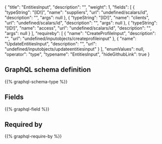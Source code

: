 {
  "title": "EntitiesInput",
  "description": "",
  "weight": 1,
  "fields": [
    {
      "typeString": "[ID!]",
      "name": "suppliers",
      "url": "undefined/scalars/id",
      "description": "",
      "args": null
    },
    {
      "typeString": "[ID!]",
      "name": "clients",
      "url": "undefined/scalars/id",
      "description": "",
      "args": null
    },
    {
      "typeString": "[ID!]",
      "name": "access",
      "url": "undefined/scalars/id",
      "description": "",
      "args": null
    }
  ],
  "requireby": [
    {
      "name": "CreateProfileInput",
      "description": "",
      "url": "undefined/inputobjects/createprofileinput"
    },
    {
      "name": "UpdateEntitiesInput",
      "description": "",
      "url": "undefined/inputobjects/updateentitiesinput"
    }
  ],
  "enumValues": null,
  "operator": "type",
  "typename": "EntitiesInput",
  "hideGithubLink": true
}
## GraphQL schema definition

{{% graphql-schema-type %}}

## Fields

{{% graphql-field %}}

## Required by

{{% graphql-require-by %}}
